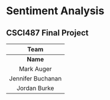 # Sentiment Analysis
## CSCI487 Final Project

| Team                                |
| :---------------------------------: |
| **Name**          | **Email**       |
| Mark Auger        | markauge@iu.edu |
| Jennifer Buchanan |                 |
| Jordan Burke      |                 |
